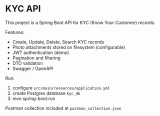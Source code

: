 
# KYC API

This project is a Spring Boot API for KYC (Know Your Customer) records.

Features:
- Create, Update, Delete, Search KYC records
- Photo attachments stored on filesystem (configurable)
- JWT authentication (demo)
- Pagination and filtering
- DTO validation
- Swagger / OpenAPI

Run:
1. configure `src/main/resources/application.yml`
2. create Postgres database `kyc_db`
3. mvn spring-boot:run

Postman collection included at `postman_collection.json`
